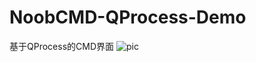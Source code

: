 # NoobCMD-QProcess-Demo
基于QProcess的CMD界面
![pic](https://user-images.githubusercontent.com/73738864/215687415-e713fe9e-d3de-45c0-9741-9588c06bbdeb.png)
